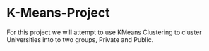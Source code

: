 # K-Means-Project
For this project we will attempt to use KMeans Clustering to cluster Universities into to two groups, Private and Public.
